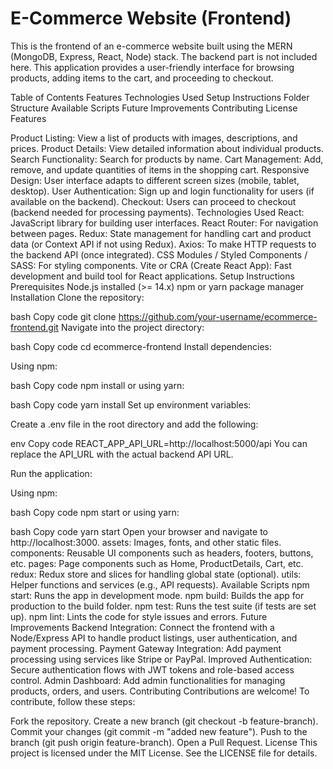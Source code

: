 # E-Commerce Website (Frontend)
This is the frontend of an e-commerce website built using the MERN (MongoDB, Express, React, Node) stack. The backend part is not included here. This application provides a user-friendly interface for browsing products, adding items to the cart, and proceeding to checkout.

Table of Contents
Features
Technologies Used
Setup Instructions
Folder Structure
Available Scripts
Future Improvements
Contributing
License
Features


Product Listing: View a list of products with images, descriptions, and prices.
Product Details: View detailed information about individual products.
Search Functionality: Search for products by name.
Cart Management: Add, remove, and update quantities of items in the shopping cart.
Responsive Design: User interface adapts to different screen sizes (mobile, tablet, desktop).
User Authentication: Sign up and login functionality for users (if available on the backend).
Checkout: Users can proceed to checkout (backend needed for processing payments).
Technologies Used
React: JavaScript library for building user interfaces.
React Router: For navigation between pages.
Redux: State management for handling cart and product data (or Context API if not using Redux).
Axios: To make HTTP requests to the backend API (once integrated).
CSS Modules / Styled Components / SASS: For styling components.
Vite or CRA (Create React App): Fast development and build tool for React applications.
Setup Instructions
Prerequisites
Node.js installed (>= 14.x)
npm or yarn package manager
Installation
Clone the repository:

bash
Copy code
git clone https://github.com/your-username/ecommerce-frontend.git
Navigate into the project directory:

bash
Copy code
cd ecommerce-frontend
Install dependencies:

Using npm:

bash
Copy code
npm install
or using yarn:

bash
Copy code
yarn install
Set up environment variables:

Create a .env file in the root directory and add the following:

env
Copy code
REACT_APP_API_URL=http://localhost:5000/api
You can replace the API_URL with the actual backend API URL.

Run the application:

Using npm:

bash
Copy code
npm start
or using yarn:

bash
Copy code
yarn start
Open your browser and navigate to http://localhost:3000.
assets: Images, fonts, and other static files.
components: Reusable UI components such as headers, footers, buttons, etc.
pages: Page components such as Home, ProductDetails, Cart, etc.
redux: Redux store and slices for handling global state (optional).
utils: Helper functions and services (e.g., API requests).
Available Scripts
npm start: Runs the app in development mode.
npm build: Builds the app for production to the build folder.
npm test: Runs the test suite (if tests are set up).
npm lint: Lints the code for style issues and errors.
Future Improvements
Backend Integration: Connect the frontend with a Node/Express API to handle product listings, user authentication, and payment processing.
Payment Gateway Integration: Add payment processing using services like Stripe or PayPal.
Improved Authentication: Secure authentication flows with JWT tokens and role-based access control.
Admin Dashboard: Add admin functionalities for managing products, orders, and users.
Contributing
Contributions are welcome! To contribute, follow these steps:

Fork the repository.
Create a new branch (git checkout -b feature-branch).
Commit your changes (git commit -m "added new feature").
Push to the branch (git push origin feature-branch).
Open a Pull Request.
License
This project is licensed under the MIT License. See the LICENSE file for details.
